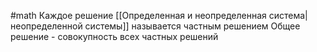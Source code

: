 #math 
Каждое решение [[Определенная и неопределенная система|неопределенной системы]] называется частным решением
Общее решение - совокупность всех частных решений